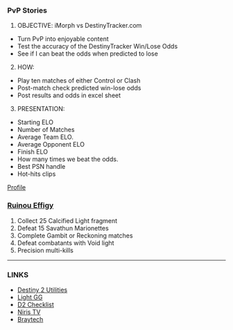 ### PvP Stories
1. OBJECTIVE: iMorph vs DestinyTracker.com
- Turn PvP into enjoyable content
- Test the accuracy of the DestinyTracker Win/Lose Odds
- See if I can beat the odds when predicted to lose
2. HOW:  
- Play ten matches of either Control or Clash
- Post-match check predicted win-lose odds
- Post results and odds in excel sheet
3. PRESENTATION:
- Starting ELO
- Number of Matches
- Average Team ELO.
- Average Opponent ELO
- Finish ELO
- How many times we beat the odds.
- Best PSN handle
- Hot-hits clips

[Profile](https://destinytracker.com/destiny-2/profile/psn/iMorph/overview)

### [Ruinou Effigy](https://www.pcgamer.com/destiny-2-ruinous-effigy-growth-calcified-light-fragments/)
1. Collect 25 Calcified Light fragment
2. Defeat 15 Savathun Marionettes
3. Complete Gambit or Reckoning matches
4. Defeat combatants with Void light
5. Precision multi-kills

---
### LINKS
- [Destiny 2 Utilities](https://destiny2utils.com/)
- [Light GG](https://www.light.gg)
- [D2 Checklist](https://www.d2checklist.com/home)
- [Niris TV](https://www.niris.tv)
- [Braytech](https://braytech.org/)